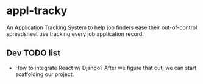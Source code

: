 # appl-tracky
An Application Tracking System to help job finders ease their out-of-control spreadsheet use tracking every job application record.

## Dev TODO list

- How to integrate React w/ Django? After we figure that out, we can start scaffolding our project.